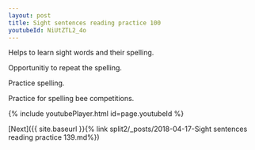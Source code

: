 ```yaml
---
layout: post
title: Sight sentences reading practice 100
youtubeId: NiUtZTL2_4o
---
```

 
 
Helps to learn sight words and their spelling.

Opportunitiy to repeat the spelling. 

Practice spelling. 
 
Practice for spelling bee competitions. 
 
{% include youtubePlayer.html id=page.youtubeId %}
 
 

[Next]({{ site.baseurl }}{% link  split2/_posts/2018-04-17-Sight sentences reading practice 139.md%})
 
